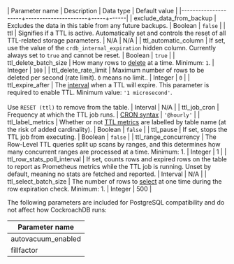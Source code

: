 | Parameter name      | Description | Data type | Default value |
|---------------------+----------------------+-----+------|
| exclude_data_from_backup | Excludes the data in this table from any future backups. | Boolean | `false` |
| ttl | Signifies if a TTL is active. Automatically set and controls the reset of all TTL-related storage parameters. | N/A | N/A |
| ttl_automatic_column | If set, use the value of the `crdb_internal_expiration` hidden column. Currently always set to `true` and cannot be reset. | Boolean | `true` |
| ttl_delete_batch_size | How many rows to [delete](delete.html) at a time. Minimum: `1`. | Integer | `100` |
| ttl_delete_rate_limit | Maximum number of rows to be deleted per second (rate limit). `0` means no limit.. | Integer | `0` |
| ttl_expire_after | The [interval](interval.html) when a TTL will expire. This parameter is required to enable TTL. Minimum value: `'1 microsecond'`.<br/><br/>Use `RESET (ttl)` to remove from the table. | Interval | N/A |
| ttl_job_cron | Frequency at which the TTL job runs. | [CRON syntax](https://cron.help) | `'@hourly'` |
| ttl_label_metrics | Whether or not [TTL metrics](row-level-ttl.html#ttl-metrics) are labelled by table name (at the risk of added cardinality). | Boolean | `false` |
| ttl_pause | If set, stops the TTL job from executing. | Boolean | `false` |
| ttl_range_concurrency | The Row-Level TTL queries split up scans by ranges, and this determines how many concurrent ranges are processed at a time. Minimum: 1. | Integer | 1 |
| ttl_row_stats_poll_interval | If set, counts rows and expired rows on the table to report as Prometheus metrics while the TTL job is running. Unset by default, meaning no stats are fetched and reported. | Interval | N/A |
| ttl_select_batch_size | The number of rows to [select](select-clause.html) at one time during the row expiration check. Minimum: 1. | Integer | 500 |

The following parameters are included for PostgreSQL compatibility and do not affect how CockroachDB runs:

| Parameter name      |
|---------------------|
| autovacuum_enabled    |
| fillfactor   |

